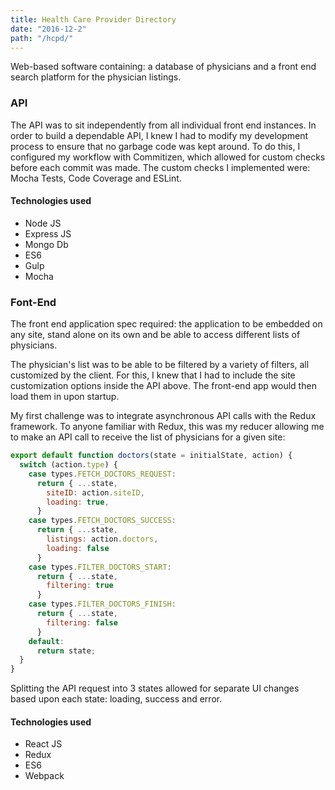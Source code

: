 ```yaml
---
title: Health Care Provider Directory
date: "2016-12-2"
path: "/hcpd/"
---
```


Web-based software containing: a database of physicians and a front end search platform for the physician listings. 

### API 

The API was to sit independently from all individual front end instances. In order to build a dependable API, I knew I had to modify my development process to ensure that no garbage code was kept around. To do this, I configured my workflow with Commitizen, which allowed for custom checks before each commit was made. The custom checks I implemented were: Mocha Tests, Code Coverage and ESLint.

#### Technologies used
* Node JS
* Express JS
* Mongo Db
* ES6
* Gulp
* Mocha

### Font-End

The front end application spec required: the application to be embedded on any site, stand alone on its own and be able to access different lists of physicians.

The physician's list was to be able to be filtered by a variety of filters, all customized by the client. For this, I knew that I had to include the site customization options inside the API above. The front-end app would then load them in upon startup.

My first challenge was to integrate asynchronous API calls with the Redux framework. To anyone familiar with Redux, this was my reducer allowing me to make an API call to receive the list of physicians for a given site:

```javascript
export default function doctors(state = initialState, action) {
  switch (action.type) {
    case types.FETCH_DOCTORS_REQUEST: 
      return { ...state,
        siteID: action.siteID,
        loading: true,
      }
    case types.FETCH_DOCTORS_SUCCESS:
      return { ...state,
        listings: action.doctors,
        loading: false
      }
    case types.FILTER_DOCTORS_START:
      return { ...state, 
        filtering: true
      }
    case types.FILTER_DOCTORS_FINISH: 
      return { ...state,
        filtering: false
      }
    default:
      return state;
  }
}
```

Splitting the API request into 3 states allowed for separate UI changes based upon each state: loading, success and error.



#### Technologies used
* React JS
* Redux
* ES6
* Webpack
